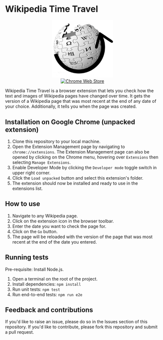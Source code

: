 # Wikipedia Time Travel

<p align="center">
  <img src="icons/wtt_icon2.png" alt="wtt logo" width="200">
  <br>
  <a rel="noreferrer noopener" href="https://chromewebstore.google.com/detail/wikipedia-time-travel/fibnhbiiflnnpjamjjdlcdmhljibkpbp"><img alt="Chrome Web Store" src="https://storage.googleapis.com/web-dev-uploads/image/WlD8wC6g8khYWPJUsQceQkhXSlv1/UV4C4ybeBTsZt43U4xis.png"></a> 
</p>

Wikipedia Time Travel is a browser extension that lets you check how the text and images of Wikipedia pages have changed over time. It gets the version of a Wikipedia page that was most recent at the end of any date of your choice. Additionally, it tells you when the page was created.

## Installation on Google Chrome (unpacked extension)

1. Clone this repository to your local machine.
2. Open the Extension Management page by navigating to `chrome://extensions`. The Extension Management page can also be opened by clicking on the Chrome menu, hovering over `Extensions` then selecting `Manage Extensions`.
3. Enable Developer Mode by clicking the `Developer mode` toggle switch in upper right corner.
4. Click the `Load unpacked` button and select this extension's folder.
5. The extension should now be installed and ready to use in the extensions list.

## How to use

1. Navigate to any Wikipedia page.
2. Click on the extension icon in the browser toolbar.
3. Enter the date you want to check the page for.
4. Click on the `Go` button.
5. The page will be reloaded with the version of the page that was most recent at the end of the date you entered.


## Running tests 

Pre-requisite: Install Node.js.

1. Open a terminal on the root of the project.
2. Install dependencies: `npm install`
3. Run unit tests: `npm test`
4. Run end-to-end tests: `npm run e2e` 

## Feedback and contributions

If you'd like to raise an issue, please do so in the Issues section of this repository. If you'd like to contribute, please fork this repository and submit a pull request.